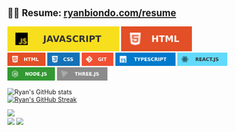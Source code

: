 <!-- Thanks for inspecting my code! I'm currently looking for opportunities as a web developer. Feel free to reach out! -->

## **<div> 👨‍💼 Resume: [ryanbiondo.com/resume](https://ryanbiondo.com/resume)</div>** 


    
![JavaScript](https://github.com/Ryan-Biondo/Ryan-Biondo/blob/main/images/javascript.svg)
![HTML](https://github.com/Ryan-Biondo/Ryan-Biondo/blob/main/images/html.svg)
<img src="images/html.svg" height="30"/>
<img src="images/css.svg" height="30"/>
<img src="images/git.svg" height="30"/>
<img src="images/typescript.svg" height="30"/>
<img src="images/react.svg" height="30"/>
<img src="images/node.svg" height="30"/>
<img src="images/three.svg" height="30"/>



![Ryan's GitHub stats](https://github-readme-stats.vercel.app/api?username=Ryan-Biondo&hide=stars,contribs,issues&show_icons=true&theme=tokyonight)<br />
[![Ryan's GitHub Streak](https://streak-stats.demolab.com/?user=Ryan-Biondo&theme=tokyonight)](https://git.io/streak-stats)<br />

<p align="left" style="margin-bottom: 0;">
  <a href="https://ryanbiondo.com"><img src="https://img.shields.io/badge/-Portfolio-5432a8?&style=for-the-badge&logo=startrek&logoColor=white" height="54.5" /></a>
  <br />
  <a href="https://www.linkedin.com/in/ryan-biondo/"><img src="https://img.shields.io/badge/LinkedIn-%230077B5.svg?&style=for-the-badge&logo=linkedin&logoColor=white" height="30" /></a>
  <a href="https://twitter.com/RyanBiondo/"><img src="https://img.shields.io/badge/Twitter-%231DA1F2.svg?&style=for-the-badge&logo=twitter&logoColor=white" height="30" /></a>
</p>




